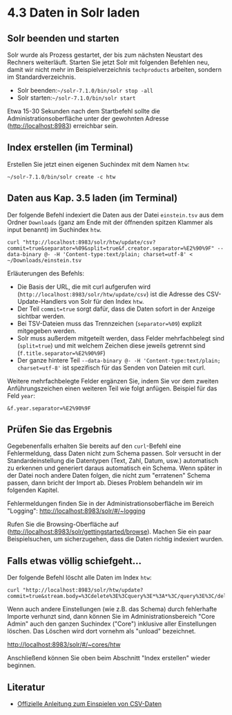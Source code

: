 # 4.3 Daten in Solr laden

## Solr beenden und starten

Solr wurde als Prozess gestartet, der bis zum nächsten Neustart des Rechners weiterläuft. Starten Sie jetzt Solr mit folgenden Befehlen neu, damit wir nicht mehr im Beispielverzeichnis `techproducts` arbeiten, sondern im Standardverzeichnis.

* Solr beenden:`~/solr-7.1.0/bin/solr stop -all`
* Solr starten:`~/solr-7.1.0/bin/solr start`

Etwa 15-30 Sekunden nach dem Startbefehl sollte die Administrationsoberfläche unter der gewohnten Adresse \([http://localhost:8983](http://localhost:8983)\) erreichbar sein.

## Index erstellen \(im Terminal\)

Erstellen Sie jetzt einen eigenen Suchindex mit dem Namen `htw`:

```
~/solr-7.1.0/bin/solr create -c htw
```

## Daten aus Kap. 3.5 laden \(im Terminal\)

Der folgende Befehl indexiert die Daten aus der Datei `einstein.tsv` aus dem Ordner `Downloads` \(ganz am Ende mit der öffnenden spitzen Klammer als input benannt\) im Suchindex `htw`.

```
curl "http://localhost:8983/solr/htw/update/csv?commit=true&separator=%09&split=true&f.creator.separator=%E2%90%9F" --data-binary @- -H 'Content-type:text/plain; charset=utf-8' < ~/Downloads/einstein.tsv
```

Erläuterungen des Befehls:

* Die Basis der URL, die mit curl aufgerufen wird \(`http://localhost:8983/solr/htw/update/csv`\) ist die Adresse des CSV-Update-Handlers von Solr für den Index `htw`.
* Der Teil `commit=true` sorgt dafür, dass die Daten sofort in der Anzeige sichtbar werden.
* Bei TSV-Dateien muss das Trennzeichen \(`separator=%09`\) explizit mitgegeben werden.
* Solr muss außerdem mitgeteilt werden, dass Felder mehrfachbelegt sind \(`split=true`\) und mit welchem Zeichen diese jeweils getrennt sind \(`f.title.separator=%E2%90%9F`\)
* Der ganze hintere Teil `--data-binary @- -H 'Content-type:text/plain; charset=utf-8'` ist spezifisch für das Senden von Dateien mit curl.

Weitere mehrfachbelegte Felder ergänzen Sie, indem Sie vor dem zweiten Anführungszeichen einen weiteren Teil wie folgt anfügen. Beispiel für das Feld `year`:

```
&f.year.separator=%E2%90%9F
```

## Prüfen Sie das Ergebnis

Gegebenenfalls erhalten Sie bereits auf den `curl`-Befehl eine Fehlermeldung, dass Daten nicht zum Schema passen. Solr versucht in der Standardeinstellung die Datentypen \(Text, Zahl, Datum, usw.\) automatisch zu erkennen und generiert daraus automatisch ein Schema. Wenn später in der Datei noch andere Daten folgen, die nicht zum "erratenen" Schema passen, dann bricht der Import ab. Dieses Problem behandeln wir im folgenden Kapitel.

Fehlermeldungen finden Sie in der Administrationsoberfläche im Bereich "Logging": [http://localhost:8983/solr/\#/~logging](http://localhost:8983/solr/#/~logging)

Rufen Sie die Browsing-Oberfläche auf \([http://localhost:8983/solr/gettingstarted/browse](http://localhost:8983/solr/gettingstarted/browse)\). Machen Sie ein paar Beispielsuchen, um sicherzugehen, dass die Daten richtig indexiert wurden.

## Falls etwas völlig schiefgeht...

Der folgende Befehl löscht alle Daten im Index `htw`:

```
curl "http://localhost:8983/solr/htw/update?commit=true&stream.body=%3Cdelete%3E%3Cquery%3E*%3A*%3C/query%3E%3C/delete%3E"
```

Wenn auch andere Einstellungen \(wie z.B. das Schema\) durch fehlerhafte Importe verhunzt sind, dann können Sie im Administrationsbereich "Core Admin" auch den ganzen Suchindex \("Core"\) inklusive aller Einstellungen löschen. Das Löschen wird dort vornehm als "unload" bezeichnet.

[http://localhost:8983/solr/\#/~cores/htw](http://localhost:8983/solr/#/~cores/htw)

Anschließend können Sie oben beim Abschnitt "Index erstellen" wieder beginnen.

## Literatur

* [Offizielle Anleitung zum Einspielen von CSV-Daten](https://lucene.apache.org/solr/guide/7_1/uploading-data-with-index-handlers.html#csv-formatted-index-updates)



